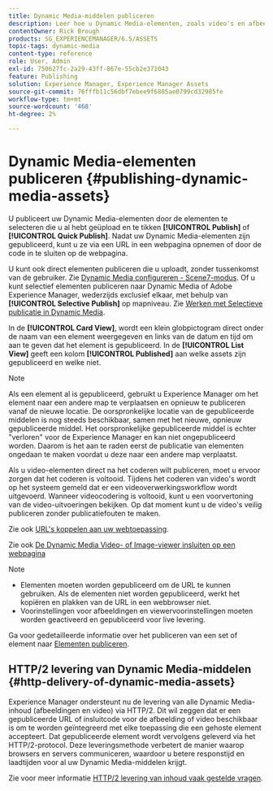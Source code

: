 ```yaml
---
title: Dynamic Media-middelen publiceren
description: Leer hoe u Dynamic Media-elementen, zoals video's en afbeeldingen, publiceert, inclusief de HTTP/2-levering van dergelijke elementen.
contentOwner: Rick Brough
products: SG_EXPERIENCEMANAGER/6.5/ASSETS
topic-tags: dynamic-media
content-type: reference
role: User, Admin
exl-id: 750627fc-2a29-43ff-867e-55cb2e371043
feature: Publishing
solution: Experience Manager, Experience Manager Assets
source-git-commit: 76fffb11c56dbf7ebee9f6805ae0799cd32985fe
workflow-type: tm+mt
source-wordcount: '468'
ht-degree: 2%

---
```


# Dynamic Media-elementen publiceren {#publishing-dynamic-media-assets}

U publiceert uw Dynamic Media-elementen door de elementen te selecteren die u al hebt geüpload en te tikken **[!UICONTROL Publish]** of **[!UICONTROL Quick Publish]**. Nadat uw Dynamic Media-elementen zijn gepubliceerd, kunt u ze via een URL in een webpagina opnemen of door de code in te sluiten op de webpagina.

U kunt ook direct elementen publiceren die u uploadt, zonder tussenkomst van de gebruiker. Zie [Dynamic Media configureren - Scene7-modus](config-dms7.md).
Of u kunt selectief elementen publiceren naar Dynamic Media of Adobe Experience Manager, wederzijds exclusief elkaar, met behulp van **[!UICONTROL Selective Publish]** op mapniveau. Zie [Werken met Selectieve publicatie in Dynamic Media](/help/assets/selective-publishing.md).

In de **[!UICONTROL Card View]**, wordt een klein globpictogram direct onder de naam van een element weergegeven en links van de datum en tijd om aan te geven dat het element is gepubliceerd. In de **[!UICONTROL List View]** geeft een kolom **[!UICONTROL Published]** aan welke assets zijn gepubliceerd en welke niet.

>[!NOTE]
>
>Als een element al is gepubliceerd, gebruikt u Experience Manager om het element naar een andere map te verplaatsen en opnieuw te publiceren vanaf de nieuwe locatie. De oorspronkelijke locatie van de gepubliceerde middelen is nog steeds beschikbaar, samen met het nieuwe, opnieuw gepubliceerde middel. Het oorspronkelijke gepubliceerde middel is echter &quot;verloren&quot; voor de Experience Manager en kan niet ongepubliceerd worden. Daarom is het aan te raden eerst de publicatie van elementen ongedaan te maken voordat u deze naar een andere map verplaatst.

Als u video-elementen direct na het coderen wilt publiceren, moet u ervoor zorgen dat het coderen is voltooid. Tijdens het coderen van video&#39;s wordt op het systeem gemeld dat er een videoverwerkingsworkflow wordt uitgevoerd. Wanneer videocodering is voltooid, kunt u een voorvertoning van de video-uitvoeringen bekijken. Op dat moment kunt u de video&#39;s veilig publiceren zonder publicatiefouten te maken.

Zie ook [URL&#39;s koppelen aan uw webtoepassing](linking-urls-to-yourwebapplication.md).

Zie ook [De Dynamic Media Video- of Image-viewer insluiten op een webpagina](embed-code.md)

>[!NOTE]
>
>* Elementen moeten worden gepubliceerd om de URL te kunnen gebruiken. Als de elementen niet worden gepubliceerd, werkt het kopiëren en plakken van de URL in een webbrowser niet.
>* Voorinstellingen voor afbeeldingen en viewervoorinstellingen moeten worden geactiveerd en gepubliceerd voor live levering.
>

Ga voor gedetailleerde informatie over het publiceren van een set of element naar [Elementen publiceren](manage-assets.md).

## HTTP/2 levering van Dynamic Media-middelen {#http-delivery-of-dynamic-media-assets}

Experience Manager ondersteunt nu de levering van alle Dynamic Media-inhoud (afbeeldingen en video) via HTTP/2. Dit wil zeggen dat er een gepubliceerde URL of insluitcode voor de afbeelding of video beschikbaar is om te worden geïntegreerd met elke toepassing die een gehoste element accepteert. Dat gepubliceerde element wordt vervolgens geleverd via het HTTP/2-protocol. Deze leveringsmethode verbetert de manier waarop browsers en servers communiceren, waardoor u betere responstijd en laadtijden voor al uw Dynamic Media-middelen krijgt.

Zie voor meer informatie [HTTP/2 levering van inhoud vaak gestelde vragen](/help/sites-administering/scene7-http2faq.md).
